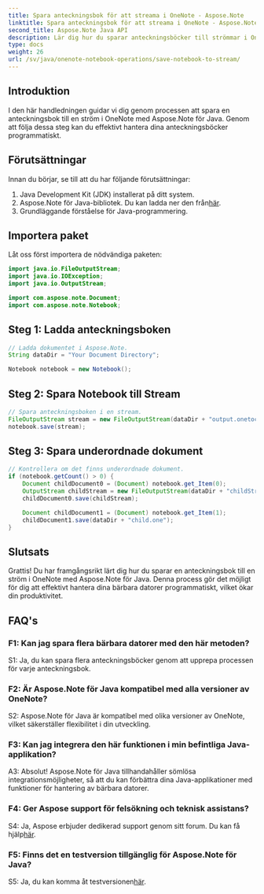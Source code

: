 ```yaml
---
title: Spara anteckningsbok för att streama i OneNote - Aspose.Note
linktitle: Spara anteckningsbok för att streama i OneNote - Aspose.Note
second_title: Aspose.Note Java API
description: Lär dig hur du sparar anteckningsböcker till strömmar i OneNote med Aspose.Note för Java. Öka produktiviteten med effektiv hantering av bärbara datorer.
type: docs
weight: 26
url: /sv/java/onenote-notebook-operations/save-notebook-to-stream/
---
```

## Introduktion

I den här handledningen guidar vi dig genom processen att spara en anteckningsbok till en ström i OneNote med Aspose.Note för Java. Genom att följa dessa steg kan du effektivt hantera dina anteckningsböcker programmatiskt.

## Förutsättningar

Innan du börjar, se till att du har följande förutsättningar:

1. Java Development Kit (JDK) installerat på ditt system.
2.  Aspose.Note för Java-bibliotek. Du kan ladda ner den från[här](https://releases.aspose.com/note/java/).
3. Grundläggande förståelse för Java-programmering.

## Importera paket

Låt oss först importera de nödvändiga paketen:

```java
import java.io.FileOutputStream;
import java.io.IOException;
import java.io.OutputStream;

import com.aspose.note.Document;
import com.aspose.note.Notebook;
```

## Steg 1: Ladda anteckningsboken

```java
// Ladda dokumentet i Aspose.Note.
String dataDir = "Your Document Directory";

Notebook notebook = new Notebook();
```

## Steg 2: Spara Notebook till Stream

```java
// Spara anteckningsboken i en stream.
FileOutputStream stream = new FileOutputStream(dataDir + "output.onetoc2");
notebook.save(stream);
```

## Steg 3: Spara underordnade dokument

```java
// Kontrollera om det finns underordnade dokument.
if (notebook.getCount() > 0) {
    Document childDocument0 = (Document) notebook.get_Item(0);
    OutputStream childStream = new FileOutputStream(dataDir + "childStream.one");
    childDocument0.save(childStream);

    Document childDocument1 = (Document) notebook.get_Item(1);
    childDocument1.save(dataDir + "child.one");
}
```

## Slutsats

Grattis! Du har framgångsrikt lärt dig hur du sparar en anteckningsbok till en ström i OneNote med Aspose.Note för Java. Denna process gör det möjligt för dig att effektivt hantera dina bärbara datorer programmatiskt, vilket ökar din produktivitet.

## FAQ's

### F1: Kan jag spara flera bärbara datorer med den här metoden?

S1: Ja, du kan spara flera anteckningsböcker genom att upprepa processen för varje anteckningsbok.

### F2: Är Aspose.Note för Java kompatibel med alla versioner av OneNote?

S2: Aspose.Note för Java är kompatibel med olika versioner av OneNote, vilket säkerställer flexibilitet i din utveckling.

### F3: Kan jag integrera den här funktionen i min befintliga Java-applikation?

A3: Absolut! Aspose.Note för Java tillhandahåller sömlösa integrationsmöjligheter, så att du kan förbättra dina Java-applikationer med funktioner för hantering av bärbara datorer.

### F4: Ger Aspose support för felsökning och teknisk assistans?

 S4: Ja, Aspose erbjuder dedikerad support genom sitt forum. Du kan få hjälp[här](https://forum.aspose.com/c/note/28).

### F5: Finns det en testversion tillgänglig för Aspose.Note för Java?

 S5: Ja, du kan komma åt testversionen[här](https://releases.aspose.com/).